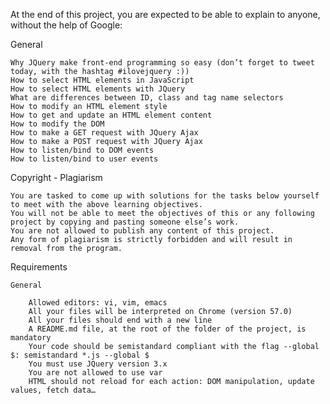 At the end of this project, you are expected to be able to explain to anyone, without the help of Google:

General

    Why JQuery make front-end programming so easy (don’t forget to tweet today, with the hashtag #ilovejquery :))
    How to select HTML elements in JavaScript
    How to select HTML elements with JQuery
    What are differences between ID, class and tag name selectors
    How to modify an HTML element style
    How to get and update an HTML element content
    How to modify the DOM
    How to make a GET request with JQuery Ajax
    How to make a POST request with JQuery Ajax
    How to listen/bind to DOM events
    How to listen/bind to user events

Copyright - Plagiarism

    You are tasked to come up with solutions for the tasks below yourself to meet with the above learning objectives.
    You will not be able to meet the objectives of this or any following project by copying and pasting someone else’s work.
    You are not allowed to publish any content of this project.
    Any form of plagiarism is strictly forbidden and will result in removal from the program.

Requirements

    General

        Allowed editors: vi, vim, emacs
        All your files will be interpreted on Chrome (version 57.0)
        All your files should end with a new line
        A README.md file, at the root of the folder of the project, is mandatory
        Your code should be semistandard compliant with the flag --global $: semistandard *.js --global $
        You must use JQuery version 3.x
        You are not allowed to use var
        HTML should not reload for each action: DOM manipulation, update values, fetch data…

